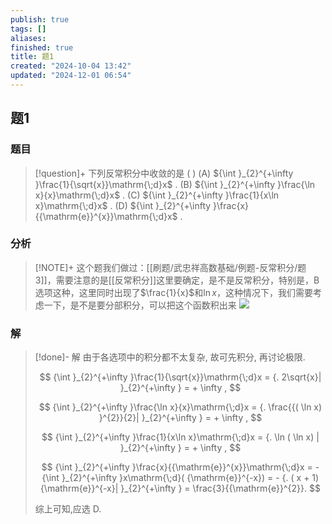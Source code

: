 ```yaml
---
publish: true
tags: []
aliases: 
finished: true
title: 题1
created: "2024-10-04 13:42"
updated: "2024-12-01 06:54"
---
```

## 题1
### 题目
> [!question]+
> 下列反常积分中收敛的是 ( )
> (A) ${\int }_{2}^{+\infty }\frac{1}{\sqrt{x}}\mathrm{\;d}x$ . 
> (B) ${\int }_{2}^{+\infty }\frac{\ln x}{x}\mathrm{\;d}x$ . 
> (C) ${\int }_{2}^{+\infty }\frac{1}{x\ln x}\mathrm{\;d}x$ . 
> (D) ${\int }_{2}^{+\infty }\frac{x}{{\mathrm{e}}^{x}}\mathrm{\;d}x$ .
### 分析
> [!NOTE]+
> 这个题我们做过：[[刷题/武忠祥高数基础/例题-反常积分/题3]]，需要注意的是[[反常积分]]这里要确定，是不是反常积分，特别是，B选项这种，这里同时出现了$\frac{1}{x}$和$\ln x$，这种情况下，我们需要考虑一下，是不是要分部积分，可以把这个函数积出来
> ![](https://img.hwenyi.live/202411250021358.webp)
### 解
> [!done]-
> 解 由于各选项中的积分都不太复杂, 故可先积分, 再讨论极限.
> 
> $$
> {\int }_{2}^{+\infty }\frac{1}{\sqrt{x}}\mathrm{\;d}x = {. 2\sqrt{x}| }_{2}^{+\infty } = + \infty ,
> $$
> 
> $$
> {\int }_{2}^{+\infty }\frac{\ln x}{x}\mathrm{\;d}x = {. \frac{{( \ln x) }^{2}}{2}| }_{2}^{+\infty } = + \infty ,
> $$
> 
> $$
> {\int }_{2}^{+\infty }\frac{1}{x\ln x}\mathrm{\;d}x = {. \ln ( \ln x) | }_{2}^{+\infty } = + \infty ,
> $$
> 
> $$
> {\int }_{2}^{+\infty }\frac{x}{{\mathrm{e}}^{x}}\mathrm{\;d}x = - {\int }_{2}^{+\infty }x\mathrm{\;d}( {\mathrm{e}}^{-x}) = - {. ( x + 1) {\mathrm{e}}^{-x}| }_{2}^{+\infty } = \frac{3}{{\mathrm{e}}^{2}}.
> $$
> 
> 综上可知,应选 D.